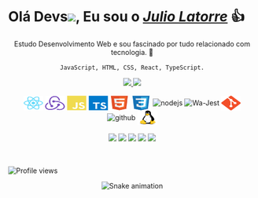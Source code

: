 <h1 align="left">Olá Devs<img src="https://raw.githubusercontent.com/kaueMarques/kaueMarques/master/hi.gif" width="20px">, Eu sou  o <a href="https://github.com/Juliolatorre/"><i>Julio Latorre</i></a> 👍</h1>

<div>
    <p align="center">Estudo Desenvolvimento Web e sou fascinado por tudo relacionado com tecnologia. 🚀    
<div align="center">

    JavaScript, HTML, CSS, React, TypeScript.
  <a href="https://github.com/duribeiro">
    <img height="150em" src="https://github-readme-stats.vercel.app/api?username=Juliolatorre&count_private=true&include_all_commits=true&show_icons=true&theme=dracula&hide_border=false&show_owner=true"/>
    <img height="150em" src="https://github-readme-stats.vercel.app/api/top-langs/?username=duribeiro&theme=dracula&hide_border=false&&layout=compact"/>
  </a>
</div>

<div align="center" valign="top"><br>
  <img align="center" alt="React" height="30" width="40" src="https://raw.githubusercontent.com/devicons/devicon/master/icons/react/react-original.svg">
  <img align="center" alt="Redux" height="30" width="40" src="https://raw.githubusercontent.com/devicons/devicon/master/icons/redux/redux-original.svg">
  <img align="center" alt="Js" height="30" width="40" src="https://raw.githubusercontent.com/devicons/devicon/master/icons/javascript/javascript-plain.svg">
  <img align="center" alt="Js" height="30" width="40" src="https://raw.githubusercontent.com/devicons/devicon/master/icons/typescript/typescript-plain.svg">
  <img align="center" alt="HTML" height="30" width="40" src="https://raw.githubusercontent.com/devicons/devicon/master/icons/html5/html5-original.svg">
  <img align="center" alt="CSS" height="30" width="40" src="https://raw.githubusercontent.com/devicons/devicon/master/icons/css3/css3-original.svg">
  <img align="center" alt="nodejs" height="30" width="40" src="https://cdn.worldvectorlogo.com/logos/nodejs-icon.svg">
  <img align="center" alt="Wa-Jest" height="30" width="40" src="https://cdn.jsdelivr.net/gh/devicons/devicon/icons/jest/jest-plain.svg">
  <img align="center" alt="git" height="30" width="40" src="https://raw.githubusercontent.com/devicons/devicon/master/icons/git/git-original.svg">
  <img align="center" alt="github" height="35" width="35" src="https://upload.wikimedia.org/wikipedia/commons/9/91/Octicons-mark-github.svg">
<!--   <img align="center" alt="github" height="30" width="40" src="https://raw.githubusercontent.com/devicons/devicon/master/icons/github/github-original.svg"> -->
  <img align="center" alt="linux" height="30" width="40" src="https://raw.githubusercontent.com/devicons/devicon/master/icons/linux/linux-original.svg">

</div><br>

<div align="center">
  <a href="https://ubuntu.com/download" target="_blank"><img src="https://img.shields.io/badge/Ubuntu-E95420?style=for-the-badge&logo=ubuntu&logoColor=white"target="_blank"></a>
  <a href="https://www.microsoft.com/pt-br" target="_blank"><img src="https://img.shields.io/badge/Windows-0078D6?style=for-the-badge&logo=windows&logoColor=white" target="_blank"></a>
  <a href="https://www.linkedin.com/in/j%C3%BAlio-cesar-de-latorre-33b49b1b5/" target="_blank"><img src="https://img.shields.io/badge/-LinkedIn-%230077B5?style=for-the-badge&logo=linkedin&logoColor=white" target="_blank"></a> 
  <a href="mailto:julio.c.latorre@gmail.com"><img src="https://img.shields.io/badge/-Gmail-%23333?style=for-the-badge&logo=gmail&logoColor=white" target="_blank"></a>
   <a href="https://github.com/Juliolatorre"><img src="https://img.shields.io/badge/GitHub-100000?style=for-the-badge&logo=github&logoColor=white" target="_blank"></a>
   
</div>
<br><br>
<p align="left"> <img src="https://komarev.com/ghpvc/?username=juliolatorre&color=red" alt="Profile views" /> </p>

<div align="center">
 
![Snake animation](https://github.comJuliolatorre/Juliolatorre/blob/output/github-contribution-grid-snake.svg)

</div>
<br><br>
